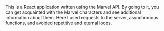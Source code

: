 This is a React application written using the Marvel API. By going to it, you can get acquainted with the Marvel characters
and see additional information about them. Here I used requests to the server, asynchronous functions, and avoided repetitive and eternal loops.
